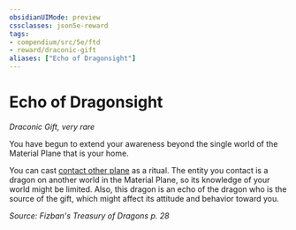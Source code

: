 ```yaml
---
obsidianUIMode: preview
cssclasses: json5e-reward
tags:
- compendium/src/5e/ftd
- reward/draconic-gift
aliases: ["Echo of Dragonsight"]
---
```

# Echo of Dragonsight
*Draconic Gift, very rare*  

You have begun to extend your awareness beyond the single world of the Material Plane that is your home.

You can cast [contact other plane](Mechanics/spells/contact-other-plane.md) as a ritual. The entity you contact is a dragon on another world in the Material Plane, so its knowledge of your world might be limited. Also, this dragon is an echo of the dragon who is the source of the gift, which might affect its attitude and behavior toward you.

*Source: Fizban's Treasury of Dragons p. 28*